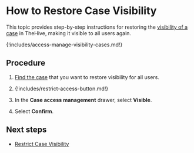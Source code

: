 # How to Restore Case Visibility

<!-- md:version 5.5 --> <!-- md:license Platinum -->

This topic provides step-by-step instructions for restoring the [visibility of a case](../about-cases.md#case-visibility) in TheHive, making it visible to all users again.

{!includes/access-manage-visibility-cases.md!}

<h2>Procedure</h2>

1. [Find the case](../search-for-cases/find-a-case.md) that you want to restore visibility for all users.

2. {!includes/restrict-access-button.md!}

3. In the **Case access management** drawer, select **Visible**.

4. Select **Confirm**.

<h2>Next steps</h2>

* [Restrict Case Visibility](restrict-visibility-case.md)